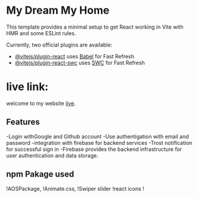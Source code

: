 # My Dream My Home 



This template provides a minimal setup to get React working in Vite with HMR and some ESLint rules.

Currently, two official plugins are available:

- [@vitejs/plugin-react](https://github.com/vitejs/vite-plugin-react/blob/main/packages/plugin-react/README.md) uses [Babel](https://babeljs.io/) for Fast Refresh
- [@vitejs/plugin-react-swc](https://github.com/vitejs/vite-plugin-react-swc) uses [SWC](https://swc.rs/) for Fast Refresh


# live link:
welcome to my website [live]().


## Features

-Login withGoogle and Github account 
-Use authentigation  with email and password
-integration  with firebase for backend services
-Trost notification for successful sign in 
-Firebase provides the backend infrastructure for user authentication and data storage.

## npm Pakage used
!AOSPackage,
!Animate.css,
!Swiper slider
!react icons
!


